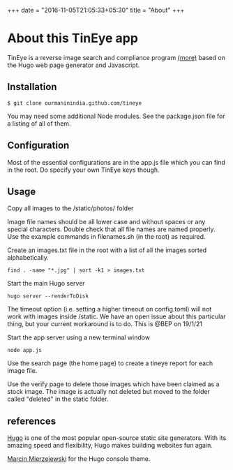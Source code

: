 +++
date = "2016-11-05T21:05:33+05:30"
title = "About"
+++

<h1>About this TinEye app</h1>

<p>
TinEye is a reverse image search and compliance program <a href="https://tineye.com/">(more)</a> based on the Hugo web page generator and Javascript. 
</p>

## Installation

```
$ git clone ourmaninindia.github.com/tineye
```
You may need some additional Node modules. See the package.json file for a listing of all of them.

## Configuration

Most of the essential configurations are in the app.js file which you can find in the root. Do specify your own TinEye keys though.


## Usage

Copy all images to the /static/photos/ folder

Image file names should be all lower case and without spaces or any special characters. Double check that all file names are named properly. Use the example commands in filenames.sh (in the root) as required.

Create an images.txt file in the root with a list of all the images sorted alphabetically.

```
find . -name "*.jpg" | sort -k1 > images.txt
```

Start the main Hugo server

```
hugo server --renderToDisk
```
The timeout option (i.e. setting a higher timeout on config.toml) will not work with images inside /static. We have an open issue about this particular thing, but your current workaround is to do. This is @BEP on 19/1/21


Start the app server using a new terminal window

```
node app.js
```
Use the search page (the home page) to create a tineye report for each image file.

Use the verify page to delete those images which have been claimed as a stock image. The image is actually not deleted but moved to the folder called "deleted" in the static folder.


## references
[Hugo](https://gohugo.io/) is one of the most popular open-source static site generators. With its amazing speed and flexibility, Hugo makes building websites fun again.

[Marcin Mierzejewski](https://mrmierzejewski.com/) for the Hugo console theme.
